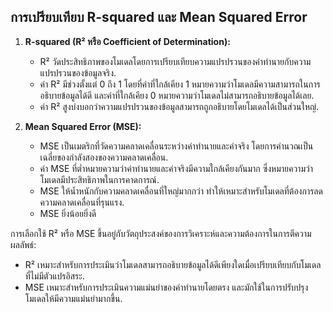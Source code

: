 ## การเปรียบเทียบ R-squared และ Mean Squared Error

1. **R-squared (R² หรือ Coefficient of Determination):**
   - R² วัดประสิทธิภาพของโมเดลโดยการเปรียบเทียบความแปรปรวนของค่าทำนายกับความแปรปรวนของข้อมูลจริง.
   - ค่า R² มีช่วงตั้งแต่ 0 ถึง 1 โดยที่ค่าที่ใกล้เคียง 1 หมายความว่าโมเดลมีความสามารถในการอธิบายข้อมูลได้ดี และค่าที่ใกล้เคียง 0 หมายความว่าโมเดลไม่สามารถอธิบายข้อมูลได้เลย.
   - ค่า R² สูงบ่งบอกว่าความแปรปรวนของข้อมูลสามารถถูกอธิบายโดยโมเดลได้เป็นส่วนใหญ่.

2. **Mean Squared Error (MSE):**
   - MSE เป็นเมตริกที่วัดความคลาดเคลื่อนระหว่างค่าทำนายและค่าจริง โดยการคำนวณเป็นเฉลี่ยของกำลังสองของความคลาดเคลื่อน.
   - ค่า MSE ที่ต่ำหมายความว่าค่าทำนายและค่าจริงมีความใกล้เคียงกันมาก ซึ่งหมายความว่าโมเดลมีประสิทธิภาพในการคาดการณ์.
   - MSE ให้น้ำหนักกับความคลาดเคลื่อนที่ใหญ่มากกว่า ทำให้เหมาะสำหรับโมเดลที่ต้องการลดความคลาดเคลื่อนที่รุนแรง.
   - MSE ยิ่งน้อยยิ่งดี

การเลือกใช้ R² หรือ MSE ขึ้นอยู่กับวัตถุประสงค์ของการวิเคราะห์และความต้องการในการตีความผลลัพธ์:
- R² เหมาะสำหรับการประเมินว่าโมเดลสามารถอธิบายข้อมูลได้ดีเพียงใดเมื่อเปรียบเทียบกับโมเดลที่ไม่มีตัวแปรอิสระ.
- MSE เหมาะสำหรับการประเมินความแม่นยำของค่าทำนายโดยตรง และมักใช้ในการปรับปรุงโมเดลให้มีความแม่นยำมากขึ้น.
